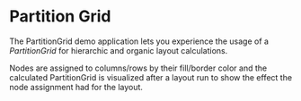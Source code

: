# Partition Grid
  

 The PartitionGrid demo application lets you experience the usage of a *PartitionGrid* for hierarchic and organic layout calculations.   

 Nodes are assigned to columns/rows by their fill/border color and the calculated PartitionGrid is visualized after a layout run to show the effect the node assignment had for the layout.   